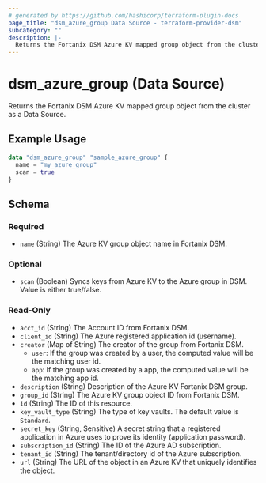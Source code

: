 ```yaml
---
# generated by https://github.com/hashicorp/terraform-plugin-docs
page_title: "dsm_azure_group Data Source - terraform-provider-dsm"
subcategory: ""
description: |-
  Returns the Fortanix DSM Azure KV mapped group object from the cluster as a Data Source.
---
```


# dsm_azure_group (Data Source)

Returns the Fortanix DSM Azure KV mapped group object from the cluster as a Data Source.

## Example Usage

```terraform
data "dsm_azure_group" "sample_azure_group" {
  name = "my_azure_group"
  scan = true
}
```

<!-- schema generated by tfplugindocs -->
## Schema

### Required

- `name` (String) The Azure KV group object name in Fortanix DSM.

### Optional

- `scan` (Boolean) Syncs keys from Azure KV to the Azure group in DSM. Value is either true/false.

### Read-Only

- `acct_id` (String) The Account ID from Fortanix DSM.
- `client_id` (String) The Azure registered application id (username).
- `creator` (Map of String) The creator of the group from Fortanix DSM.
   * `user`: If the group was created by a user, the computed value will be the matching user id.
   * `app`: If the group was created by a app, the computed value will be the matching app id.
- `description` (String) Description of the Azure KV Fortanix DSM group.
- `group_id` (String) The Azure KV group object ID from Fortanix DSM.
- `id` (String) The ID of this resource.
- `key_vault_type` (String) The type of key vaults. The default value is `Standard`.
- `secret_key` (String, Sensitive) A secret string that a registered application in Azure uses to prove its identity (application password).
- `subscription_id` (String) The ID of the Azure AD subscription.
- `tenant_id` (String) The tenant/directory id of the Azure subscription.
- `url` (String) The URL of the object in an Azure KV that uniquely identifies the object.
